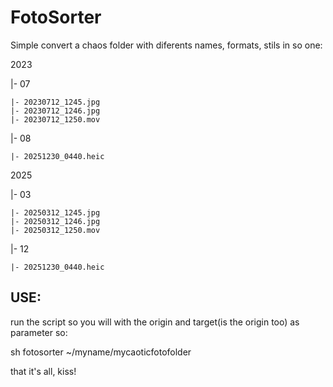 # FotoSorter

Simple convert a chaos folder with diferents names, formats, stils in so one:

2023

|- 07

    |- 20230712_1245.jpg
    |- 20230712_1246.jpg
    |- 20230712_1250.mov

|- 08

    |- 20251230_0440.heic

2025

|- 03

    |- 20250312_1245.jpg
    |- 20250312_1246.jpg
    |- 20250312_1250.mov

|- 12

    |- 20251230_0440.heic

## USE:

run the script so you will with the origin and target(is the origin too) as parameter so:

sh fotosorter ~/myname/mycaoticfotofolder

that it's all, kiss!
